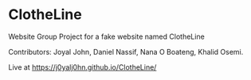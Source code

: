 # ClotheLine
Website Group Project for a fake website named ClotheLine

Contributors:
Joyal John,
Daniel Nassif,
Nana O Boateng,
Khalid Osemi.

Live at https://j0yalj0hn.github.io/ClotheLine/
